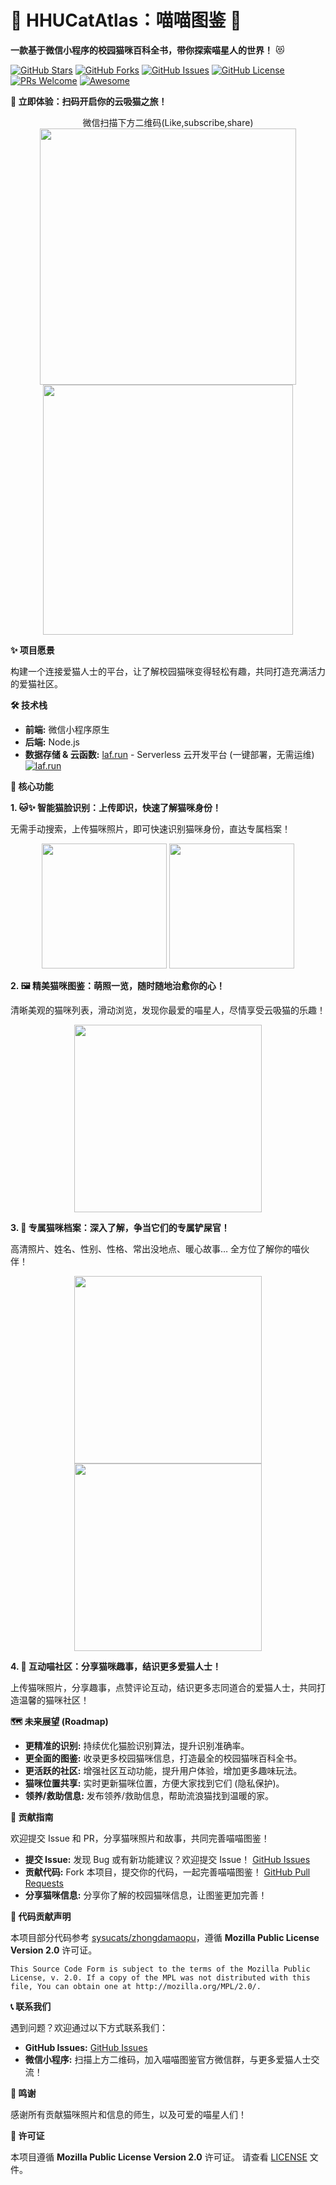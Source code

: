 # 🐾 HHUCatAtlas：喵喵图鉴 🐾

**一款基于微信小程序的校园猫咪百科全书，带你探索喵星人的世界！** 😻

[![GitHub Stars](https://img.shields.io/github/stars/424635328/HHUCatAtlas?style=social)](https://github.com/424635328/HHUCatAtlas)
[![GitHub Forks](https://img.shields.io/github/forks/424635328/HHUCatAtlas?style=social)](https://github.com/424635328/HHUCatAtlas)
[![GitHub Issues](https://img.shields.io/github/issues/424635328/HHUCatAtlas)](https://github.com/424635328/HHUCatAtlas/issues)
[![GitHub License](https://img.shields.io/github/license/424635328/HHUCatAtlas)](LICENSE)
[![PRs Welcome](https://img.shields.io/badge/PRs-welcome-brightgreen.svg)](https://github.com/424635328/HHUCatAtlas/pulls)
[![Awesome](https://awesome.re/badge.svg)](https://awesome.re)



**🚀 立即体验：扫码开启你的云吸猫之旅！**

<p align="center">
  <text>微信扫描下方二维码(Like,subscribe,share)</text>

  <img src="production/qr.png" width= "410">
  <img src="https://camo.githubusercontent.com/906b184c692c660b08f23df679932cd25b4cd1a223e394bce7907c84395abc4b/68747470733a2f2f692e67697068792e636f6d2f6d656469612f4c6d4e77724268656a6b4b394546503530342f67697068792e676966" width= "400">
</p>

**✨ 项目愿景**

构建一个连接爱猫人士的平台，让了解校园猫咪变得轻松有趣，共同打造充满活力的爱猫社区。

**🛠️ 技术栈**

*   **前端:** 微信小程序原生
*   **后端:** Node.js
*   **数据存储 & 云函数:** [laf.run](https://laf.run) - Serverless 云开发平台 (一键部署，无需运维)
    [![laf.run](https://img.shields.io/badge/Powered%20by-laf.run-blue)](https://laf.run)

**🌟 核心功能**

**1. 🐱✨ 智能猫脸识别：上传即识，快速了解猫咪身份！**

无需手动搜索，上传猫咪照片，即可快速识别猫咪身份，直达专属档案！

<p align="center">
  <img src="production/p9.jpg" width="200">
  <img src="production/p10.jpg" width="200">
</p>

**2. 🖼️ 精美猫咪图鉴：萌照一览，随时随地治愈你的心！**

清晰美观的猫咪列表，滑动浏览，发现你最爱的喵星人，尽情享受云吸猫的乐趣！

<p align="center">
  <img src="production/p2.jpg" width="300">
</p>

**3. 📜 专属猫咪档案：深入了解，争当它们的专属铲屎官！**

高清照片、姓名、性别、性格、常出没地点、暖心故事… 全方位了解你的喵伙伴！

<p align="center">
  <img src="production/p10.jpg" width="300">
  <img src="production/p11.jpg" width="300">
</p>

**4. 💬 互动喵社区：分享猫咪趣事，结识更多爱猫人士！**

上传猫咪照片，分享趣事，点赞评论互动，结识更多志同道合的爱猫人士，共同打造温馨的猫咪社区！

**🗺️ 未来展望 (Roadmap)**

*   **更精准的识别:** 持续优化猫脸识别算法，提升识别准确率。
*   **更全面的图鉴:** 收录更多校园猫咪信息，打造最全的校园猫咪百科全书。
*   **更活跃的社区:** 增强社区互动功能，提升用户体验，增加更多趣味玩法。
*   **猫咪位置共享:**  实时更新猫咪位置，方便大家找到它们 (隐私保护)。
*   **领养/救助信息:**  发布领养/救助信息，帮助流浪猫找到温暖的家。

**🤝 贡献指南**

欢迎提交 Issue 和 PR，分享猫咪照片和故事，共同完善喵喵图鉴！

*   **提交 Issue:**  发现 Bug 或有新功能建议？欢迎提交 Issue！
    [GitHub Issues](https://github.com/424635328/HHUCatAtlas/issues)
*   **贡献代码:**  Fork 本项目，提交你的代码，一起完善喵喵图鉴！
    [GitHub Pull Requests](https://github.com/424635328/HHUCatAtlas/pulls)
*   **分享猫咪信息:**  分享你了解的校园猫咪信息，让图鉴更加完善！

**📄 代码贡献声明**

本项目部分代码参考 [sysucats/zhongdamaopu](https://github.com/sysucats/zhongdamaopu)，遵循 **Mozilla Public License Version 2.0** 许可证。

```
This Source Code Form is subject to the terms of the Mozilla Public
License, v. 2.0. If a copy of the MPL was not distributed with this
file, You can obtain one at http://mozilla.org/MPL/2.0/.
```

**📞 联系我们**

遇到问题？欢迎通过以下方式联系我们：

*   **GitHub Issues:** [GitHub Issues](https://github.com/424635328/HHUCatAtlas/issues)
*   **微信小程序:** 扫描上方二维码，加入喵喵图鉴官方微信群，与更多爱猫人士交流！

**🙏 鸣谢**

感谢所有贡献猫咪照片和信息的师生，以及可爱的喵星人们！

**📝 许可证**

本项目遵循 **Mozilla Public License Version 2.0** 许可证。 请查看 [LICENSE](LICENSE) 文件。